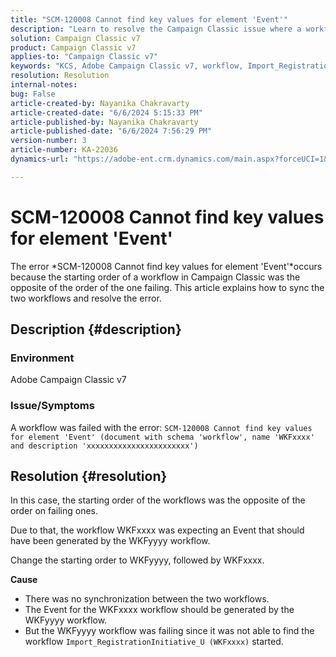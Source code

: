 ```yaml
---
title: "SCM-120008 Cannot find key values for element 'Event'"
description: "Learn to resolve the Campaign Classic issue where a workflow fails with the error SCM-120008 Cannot find key values for element 'Event'"
solution: Campaign Classic v7
product: Campaign Classic v7
applies-to: "Campaign Classic v7"
keywords: "KCS, Adobe Campaign Classic v7, workflow, Import_RegistrationInitiative_U, error, troubleshooting, ACC, find, key values, SCM-120008"
resolution: Resolution
internal-notes: 
bug: False
article-created-by: Nayanika Chakravarty
article-created-date: "6/6/2024 5:15:33 PM"
article-published-by: Nayanika Chakravarty
article-published-date: "6/6/2024 7:56:29 PM"
version-number: 3
article-number: KA-22036
dynamics-url: "https://adobe-ent.crm.dynamics.com/main.aspx?forceUCI=1&pagetype=entityrecord&etn=knowledgearticle&id=fd68fe5e-2824-ef11-840a-00224809adb3"

---
```

# SCM-120008 Cannot find key values for element 'Event'


The error *SCM-120008 Cannot find key values for element 'Event'*occurs because the starting order of a workflow in Campaign Classic was the opposite of the order of the one failing. This article explains how to sync the two workflows and resolve the error.

## Description {#description}


### <b>Environment</b>

Adobe Campaign Classic v7

### <b>Issue/Symptoms</b>

A workflow was failed with the error:
`SCM-120008 Cannot find key values for element 'Event' (document with schema 'workflow', name 'WKFxxxx' and description 'xxxxxxxxxxxxxxxxxxxxxxx')`

## Resolution {#resolution}


In this case, the starting order of the workflows was the opposite of the order on failing ones.

Due to that, the workflow WKFxxxx was expecting an Event that should have been generated by the WKFyyyy workflow.

Change the starting order to WKFyyyy, followed by WKFxxxx.

<b>Cause</b>

- There was no synchronization between the two workflows.
- The Event for the WKFxxxx workflow should be generated by the WKFyyyy workflow.
- But the WKFyyyy workflow was failing since it was not able to find the workflow `Import_RegistrationInitiative_U (WKFxxxx)` started.

    

